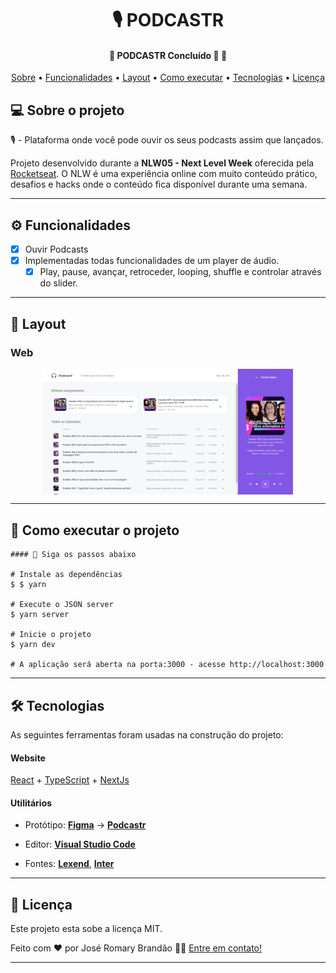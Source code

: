 
</p>
<h1 align="center">
    🎙️ PODCASTR
</h1>

<h4 align="center"> 
	🚧  PODCASTR  Concluído 🚀 🚧
</h4>

<p align="center">
 <a href="#-sobre-o-projeto">Sobre</a> •
 <a href="#-funcionalidades">Funcionalidades</a> •
 <a href="#-layout">Layout</a> • 
 <a href="#-como-executar-o-projeto">Como executar</a> • 
 <a href="#-tecnologias">Tecnologias</a> • 
 <a href="#user-content--licença">Licença</a>
</p>


## 💻 Sobre o projeto

 🎙️ - Plataforma onde você pode ouvir os seus podcasts assim que lançados.


Projeto desenvolvido durante a **NLW05 - Next Level Week** oferecida pela [Rocketseat](https://blog.rocketseat.com.br/primeira-next-level-week/).
O NLW é uma experiência online com muito conteúdo prático, desafios e hacks onde o conteúdo fica disponível durante uma semana.

---

## ⚙️ Funcionalidades

- [x] Ouvir Podcasts
- [x] Implementadas todas funcionalidades de um player de áudio.
  - [x] Play, pause, avançar, retroceder, looping, shuffle e controlar através do slider.
---

## 🎨 Layout


### Web

<p align="center" style="display: flex; align-items: flex-start; justify-content: center;">
  <img alt="NextLevelWeek" title="#NextLevelWeek" src="./public/essa.png
  " width="400px">

  
</p>

---

## 🚀 Como executar o projeto





```
#### 🧭 Siga os passos abaixo

# Instale as dependências
$ $ yarn

# Execute o JSON server
$ yarn server

# Inicie o projeto
$ yarn dev

# A aplicação será aberta na porta:3000 - acesse http://localhost:3000

```

---

## 🛠 Tecnologias

As seguintes ferramentas foram usadas na construção do projeto:

#### **Website** 
 [React](https://reactjs.org/)  +  [TypeScript](https://www.typescriptlang.org/)  +  [NextJs](https://nextjs.org/)

#### **Utilitários**

-   Protótipo:  **[Figma](https://www.figma.com/)**  →  **[Podcastr](https://www.figma.com/file/UwFEntsHpHYJlHNQAQr4gA/Podcastr?node-id=160%3A2761)**

-   Editor:  **[Visual Studio Code](https://code.visualstudio.com/)**  
-   Fontes:  **[Lexend](https://fonts.google.com/specimen/Lexend?query=Lexend)**,  **[Inter](https://fonts.google.com/specimen/Inter?query=Inter)**

---


## 📝 Licença

Este projeto esta sobe a licença MIT.

Feito com ❤️ por José Romary Brandão 👋🏽 [Entre em contato!](https://www.linkedin.com/in/jos%C3%A9-romary-brand%C3%A3o/)

---

